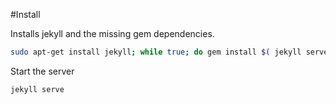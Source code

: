 
#Install

Installs jekyll and the missing gem dependencies.

```bash
sudo apt-get install jekyll; while true; do gem install $( jekyll serve  2>&1 | grep -oE " '([a-zA-Z_0-9-]+) \(" | grep -oE '[a-zA-Z_0-9-]+' ); done
```

Start the server

```bash
jekyll serve
```

